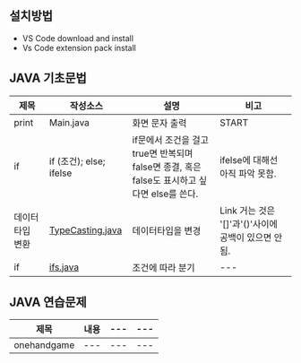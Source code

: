 ## 설치방법
- VS Code download and install
- Vs Code extension pack install
## JAVA 기초문법
|  제목  |  작성소스  |  설명  |  비고  |
|  ---  |  ---  |  ---  |  ---  |
|  print  |  Main.java  |  화면 문자 출력  |  START  |
|  if  |  if (조건); else; ifelse  |  if문에서 조건을 걸고 true면 반복되며 false면 종결, 혹은 false도 표시하고 싶다면 else를 쓴다.  |  ifelse에 대해선 아직 파악 못함.   |
|  데이터타입 변환  |  [TypeCasting.java](https://github.com/SSSanga/study_javas/blob/master/src/TypeCasting.java) |  데이터타입을 변경  |  Link 거는 것은 []()'[]'과'()'사이에 공백이 있으면 안됨.   |
|  if  |  [ifs.java](./src/Ifs.java)  |  조건에 따라 분기  |  ---  |
## JAVA 연습문제 
|  제목  |  내용  |  ---  |  ---  |
|---|---|----|----|
|  onehandgame  |  ---  |  ---  |  ---  |